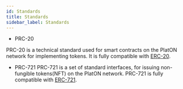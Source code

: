 ```yaml
---
id: Standards
title: Standards
sidebar_label: Standards
---
```


- PRC-20

PRC‌-20 is a technical standard used for smart contracts on the PlatON network for implementing tokens. It is fully compatible with [ERC‌-20](https://github.com/ethereum/EIPs/blob/master/EIPS/eip-20.md).

- PRC-721
PRC-721 is a set of standard interfaces, for issuing non-fungible tokens(NFT) on the PlatON network. PRC-721 is fully compatible with [ERC-721](https://github.com/ethereum/EIPs/blob/master/EIPS/eip-721.md).
